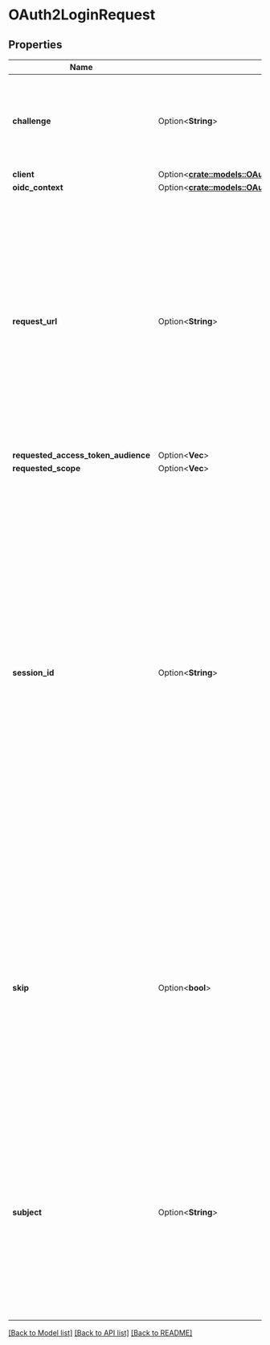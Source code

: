 # OAuth2LoginRequest

## Properties

Name | Type | Description | Notes
------------ | ------------- | ------------- | -------------
**challenge** | Option<**String**> | ID is the identifier (\\\"login challenge\\\") of the login request. It is used to identify the session. | [optional]
**client** | Option<[**crate::models::OAuth2Client**](OAuth2Client.md)> |  | [optional]
**oidc_context** | Option<[**crate::models::OAuth2ConsentRequestOpenIdConnectContext**](OAuth2ConsentRequestOpenIDConnectContext.md)> |  | [optional]
**request_url** | Option<**String**> | RequestURL is the original OAuth 2.0 Authorization URL requested by the OAuth 2.0 client. It is the URL which initiates the OAuth 2.0 Authorization Code or OAuth 2.0 Implicit flow. This URL is typically not needed, but might come in handy if you want to deal with additional request parameters. | [optional]
**requested_access_token_audience** | Option<**Vec<String>**> |  | [optional]
**requested_scope** | Option<**Vec<String>**> |  | [optional]
**session_id** | Option<**String**> | SessionID is the login session ID. If the user-agent reuses a login session (via cookie / remember flag) this ID will remain the same. If the user-agent did not have an existing authentication session (e.g. remember is false) this will be a new random value. This value is used as the \\\"sid\\\" parameter in the ID Token and in OIDC Front-/Back- channel logout. It's value can generally be used to associate consecutive login requests by a certain user. | [optional]
**skip** | Option<**bool**> | Skip, if true, implies that the client has requested the same scopes from the same user previously. If true, you can skip asking the user to grant the requested scopes, and simply forward the user to the redirect URL.  This feature allows you to update / set session information. | [optional]
**subject** | Option<**String**> | Subject is the user ID of the end-user that authenticated. Now, that end user needs to grant or deny the scope requested by the OAuth 2.0 client. If this value is set and `skip` is true, you MUST include this subject type when accepting the login request, or the request will fail. | [optional]

[[Back to Model list]](../README.md#documentation-for-models) [[Back to API list]](../README.md#documentation-for-api-endpoints) [[Back to README]](../README.md)


